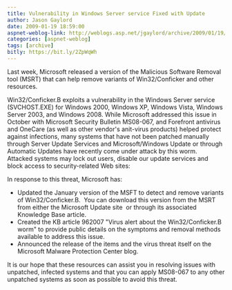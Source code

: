 ```yaml
---
title: Vulnerability in Windows Server service Fixed with Update
author: Jason Gaylord
date: 2009-01-19 18:59:00
aspnet-weblog-link: http://weblogs.asp.net/jgaylord/archive/2009/01/19/vulnerability-in-windows-server-service-fixed-with-update.aspx
categories: [aspnet-weblog]
tags: [archive]
bitly: https://bit.ly/2ZpWqWh
---
```


Last week, Microsoft released a version of the Malicious Software Removal tool (MSRT) that can help remove variants of Win32/Conficker and other resources.

Win32/Conficker.B exploits a vulnerability in the Windows Server service (SVCHOST.EXE) for Windows 2000, Windows XP, Windows Vista, Windows Server 2003, and Windows 2008. While Microsoft addressed this issue in October with Microsoft Security Bulletin MS08-067, and Forefront antivirus and OneCare (as well as other vendor's anit-virus products) helped protect against infections, many systems that have not been patched manually through Server Update Services and Microsoft/Windows Update or through Automatic Updates have recently come under attack by this worm.  Attacked systems may lock out users, disable our update services and block access to security-related Web sites:

In response to this threat, Microsoft has:

- Updated the January version of the MSFT to detect and remove variants of Win32/Conficker.B.  You can download this version from the MSRT from either the Microsoft Update site  or through its associated Knowledge Base article.
- Created the KB article 962007 "Virus alert about the Win32/Conficker.B worm" to provide public details on the symptoms and removal methods available to address this issue.
- Announced the release of the items and the virus threat itself on the Microsoft Malware Protection Center blog.

It is our hope that these resources can assist you in resolving issues with unpatched, infected systems and that you can apply MS08-067 to any other unpatched systems as soon as possible to avoid this threat.